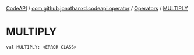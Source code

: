 [CodeAPI](../../index.md) / [com.github.jonathanxd.codeapi.operator](../index.md) / [Operators](index.md) / [MULTIPLY](.)

# MULTIPLY

`val MULTIPLY: <ERROR CLASS>`